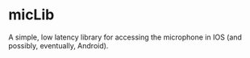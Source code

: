 # micLib
A simple, low latency library for accessing the microphone in IOS (and possibly, eventually, Android).
